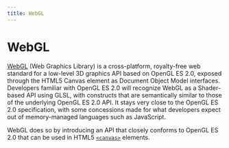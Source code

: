 ```yaml
---
title: WebGL
---
```


# WebGL

[WebGL](https://www.khronos.org/webgl/) (Web Graphics Library) is a cross-platform, royalty-free web standard for a low-level 3D graphics API based on OpenGL ES 2.0, exposed through the HTML5 Canvas element as Document Object Model interfaces. Developers familiar with OpenGL ES 2.0 will recognize WebGL as a Shader-based API using GLSL, with constructs that are semantically similar to those of the underlying OpenGL ES 2.0 API. It stays very close to the OpenGL ES 2.0 specification, with some concessions made for what developers expect out of memory-managed languages such as JavaScript.

WebGL does so by introducing an API that closely conforms to OpenGL ES 2.0 that can be used in HTML5 [`<canvas>`](/glossary/CANVAS.md) elements.
